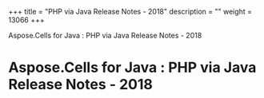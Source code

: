 +++
title = "PHP via Java Release Notes - 2018" 
description = "" 
weight = 13066 
+++

Aspose.Cells for Java : PHP via Java Release Notes - 2018  

# Aspose.Cells for Java : PHP via Java Release Notes - 2018


